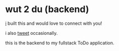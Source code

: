 # wut 2 du (backend)

[i](https://www.linkedin.com/in/kirksudduth/) built this and would love to connect with you!

i also [tweet](https://twitter.com/kirksudduth) occasionally.

this is the backend to my fullstack ToDo application.

